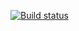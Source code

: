 [![Build status](https://ci.appveyor.com/api/projects/status/pxtira2as1f53fdq?svg=true)](https://ci.appveyor.com/project/AngelinaTest/unit2)